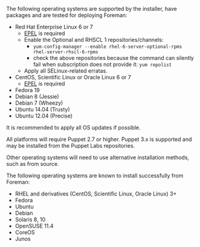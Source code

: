 The following operating systems are supported by the installer, have packages and are tested for deploying Foreman:

* Red Hat Enterprise Linux 6 or 7
  * [EPEL](http://fedoraproject.org/wiki/EPEL/FAQ#How_can_I_install_the_packages_from_the_EPEL_software_repository.3F) is required
  * Enable the Optional and RHSCL 1 repositories/channels:
    * `yum-config-manager --enable rhel-6-server-optional-rpms rhel-server-rhscl-6-rpms`
    * check the above repositories because the command can silently fail when subscription does not provide it: `yum repolist`
  * Apply all SELinux-related erratas.
* CentOS, Scientific Linux or Oracle Linux 6 or 7
  * [EPEL](http://fedoraproject.org/wiki/EPEL/FAQ#How_can_I_install_the_packages_from_the_EPEL_software_repository.3F) is required
* Fedora 19
* Debian 8 (Jessie)
* Debian 7 (Wheezy)
* Ubuntu 14.04 (Trusty)
* Ubuntu 12.04 (Precise)

It is recommended to apply all OS updates if possible.

All platforms will require Puppet 2.7 or higher.  Puppet 3.x is supported and may be installed from the Puppet Labs repositories.

Other operating systems will need to use alternative installation methods, such as from source.

The following operating systems are known to install successfully from Foreman:

* RHEL and derivatives (CentOS, Scientific Linux, Oracle Linux) 3+
* Fedora
* Ubuntu
* Debian
* Solaris 8, 10
* OpenSUSE 11.4
* CoreOS
* Junos
